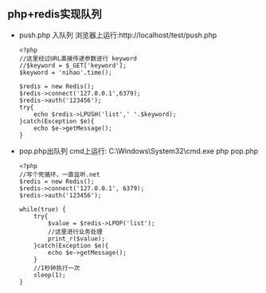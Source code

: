 ## php+redis实现队列

* push.php 入队列    浏览器上运行:http://localhost/test/push.php

  ```
  <?php
  //这里经过URL直接传递参数进行 keyword
  //$keyword = $_GET['keyword'];
  $keyword = 'nihao'.time();
  
  $redis = new Redis();
  $redis->connect('127.0.0.1',6379);
  $redis->auth('123456');
  try{
      echo $redis->LPUSH('list',' '.$keyword);
  }catch(Exception $e){
      echo $e->getMessage();
  }
  ```

* pop.php出队列    cmd上运行: C:\Windows\System32\cmd.exe php pop.php

  ``` 
  <?php
  //写个死循环，一直监听.net
  $redis = new Redis();
  $redis->connect('127.0.0.1', 6379);
  $redis->auth('123456');
  
  while(true) {
      try{
          $value = $redis->LPOP('list');
          //这里进行业务处理
          print_r($value);
      }catch(Exception $e){
          echo $e->getMessage();
      }
      //1秒钟执行一次
      sleep(1);
  }
  
  ```

  